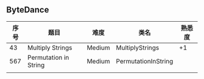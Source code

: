 ## ByteDance

| 序号 | 题目                  | 难度   | 类名                | 熟悉度 |
| ---- | --------------------- | ------ | ------------------- | ------ |
| 43   | Multiply Strings      | Medium | MultiplyStrings     | +1     |
| 567  | Permutation in String | Medium | PermutationInString |        |
|      |                       |        |                     |        |